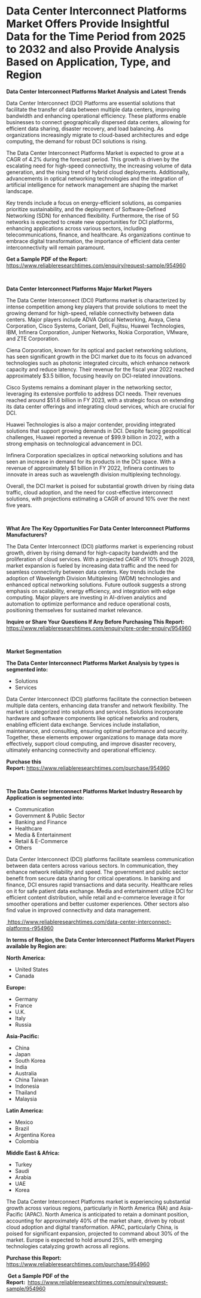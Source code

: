 <p><h1>Data Center Interconnect Platforms Market Offers Provide Insightful Data for the Time Period from 2025 to 2032 and also Provide Analysis Based on Application, Type, and Region</h1></p><p><strong>Data Center Interconnect Platforms Market Analysis and Latest Trends</strong></p>
<p><p>Data Center Interconnect (DCI) Platforms are essential solutions that facilitate the transfer of data between multiple data centers, improving bandwidth and enhancing operational efficiency. These platforms enable businesses to connect geographically dispersed data centers, allowing for efficient data sharing, disaster recovery, and load balancing. As organizations increasingly migrate to cloud-based architectures and edge computing, the demand for robust DCI solutions is rising.</p><p>The Data Center Interconnect Platforms Market is expected to grow at a CAGR of 4.2% during the forecast period. This growth is driven by the escalating need for high-speed connectivity, the increasing volume of data generation, and the rising trend of hybrid cloud deployments. Additionally, advancements in optical networking technologies and the integration of artificial intelligence for network management are shaping the market landscape. </p><p>Key trends include a focus on energy-efficient solutions, as companies prioritize sustainability, and the deployment of Software-Defined Networking (SDN) for enhanced flexibility. Furthermore, the rise of 5G networks is expected to create new opportunities for DCI platforms, enhancing applications across various sectors, including telecommunications, finance, and healthcare. As organizations continue to embrace digital transformation, the importance of efficient data center interconnectivity will remain paramount.</p></p>
<p><strong>Get a Sample PDF of the Report:&nbsp;</strong> <a href="https://www.reliableresearchtimes.com/enquiry/request-sample/954960?utm_campaign=3043&utm_medium=2&utm_source=Github&utm_content=ia&utm_term=18042025&utm_id=data-center-interconnect-platforms">https://www.reliableresearchtimes.com/enquiry/request-sample/954960</a></p>
<p>&nbsp;</p>
<p><strong>Data Center Interconnect Platforms Major Market Players</strong></p>
<p><p>The Data Center Interconnect (DCI) Platforms market is characterized by intense competition among key players that provide solutions to meet the growing demand for high-speed, reliable connectivity between data centers. Major players include ADVA Optical Networking, Avaya, Ciena Corporation, Cisco Systems, Coriant, Dell, Fujitsu, Huawei Technologies, IBM, Infinera Corporation, Juniper Networks, Nokia Corporation, VMware, and ZTE Corporation.</p><p>Ciena Corporation, known for its optical and packet networking solutions, has seen significant growth in the DCI market due to its focus on advanced technologies such as photonic integrated circuits, which enhance network capacity and reduce latency. Their revenue for the fiscal year 2022 reached approximately $3.5 billion, focusing heavily on DCI-related innovations.</p><p>Cisco Systems remains a dominant player in the networking sector, leveraging its extensive portfolio to address DCI needs. Their revenues reached around $51.6 billion in FY 2023, with a strategic focus on extending its data center offerings and integrating cloud services, which are crucial for DCI.</p><p>Huawei Technologies is also a major contender, providing integrated solutions that support growing demands in DCI. Despite facing geopolitical challenges, Huawei reported a revenue of $99.9 billion in 2022, with a strong emphasis on technological advancement in DCI.</p><p>Infinera Corporation specializes in optical networking solutions and has seen an increase in demand for its products in the DCI space. With a revenue of approximately $1 billion in FY 2022, Infinera continues to innovate in areas such as wavelength division multiplexing technology.</p><p>Overall, the DCI market is poised for substantial growth driven by rising data traffic, cloud adoption, and the need for cost-effective interconnect solutions, with projections estimating a CAGR of around 10% over the next five years.</p></p>
<p>&nbsp;</p>
<p><strong>What Are The Key Opportunities For Data Center Interconnect Platforms Manufacturers?</strong></p>
<p><p>The Data Center Interconnect (DCI) platforms market is experiencing robust growth, driven by rising demand for high-capacity bandwidth and the proliferation of cloud services. With a projected CAGR of 10% through 2028, market expansion is fueled by increasing data traffic and the need for seamless connectivity between data centers. Key trends include the adoption of Wavelength Division Multiplexing (WDM) technologies and enhanced optical networking solutions. Future outlook suggests a strong emphasis on scalability, energy efficiency, and integration with edge computing. Major players are investing in AI-driven analytics and automation to optimize performance and reduce operational costs, positioning themselves for sustained market relevance.</p></p>
<p><strong>Inquire or Share Your Questions If Any Before Purchasing This Report:</strong> <a href="https://www.reliableresearchtimes.com/enquiry/pre-order-enquiry/954960?utm_campaign=3043&utm_medium=2&utm_source=Github&utm_content=ia&utm_term=18042025&utm_id=data-center-interconnect-platforms">https://www.reliableresearchtimes.com/enquiry/pre-order-enquiry/954960</a></p>
<p>&nbsp;</p>
<p><strong>Market Segmentation</strong></p>
<p><strong>The Data Center Interconnect Platforms Market Analysis by types is segmented into:</strong></p>
<p><ul><li>Solutions</li><li>Services</li></ul></p>
<p><p>Data Center Interconnect (DCI) platforms facilitate the connection between multiple data centers, enhancing data transfer and network flexibility. The market is categorized into solutions and services. Solutions incorporate hardware and software components like optical networks and routers, enabling efficient data exchange. Services include installation, maintenance, and consulting, ensuring optimal performance and security. Together, these elements empower organizations to manage data more effectively, support cloud computing, and improve disaster recovery, ultimately enhancing connectivity and operational efficiency.</p></p>
<p><strong>Purchase this Report:&nbsp;</strong><a href="https://www.reliableresearchtimes.com/purchase/954960?utm_campaign=3043&utm_medium=2&utm_source=Github&utm_content=ia&utm_term=18042025&utm_id=data-center-interconnect-platforms">https://www.reliableresearchtimes.com/purchase/954960</a></p>
<p>&nbsp;</p>
<p><strong>The Data Center Interconnect Platforms Market Industry Research by Application is segmented into:</strong></p>
<p><ul><li>Communication</li><li>Government & Public Sector</li><li>Banking and Finance</li><li>Healthcare</li><li>Media & Entertainment</li><li>Retail & E-Commerce</li><li>Others</li></ul></p>
<p><p>Data Center Interconnect (DCI) platforms facilitate seamless communication between data centers across various sectors. In communication, they enhance network reliability and speed. The government and public sector benefit from secure data sharing for critical operations. In banking and finance, DCI ensures rapid transactions and data security. Healthcare relies on it for safe patient data exchange. Media and entertainment utilize DCI for efficient content distribution, while retail and e-commerce leverage it for smoother operations and better customer experiences. Other sectors also find value in improved connectivity and data management.</p></p>
<p><a href="https://www.reliableresearchtimes.com/data-center-interconnect-platforms-r954960?utm_campaign=3043&utm_medium=2&utm_source=Github&utm_content=ia&utm_term=18042025&utm_id=data-center-interconnect-platforms">&nbsp;https://www.reliableresearchtimes.com/data-center-interconnect-platforms-r954960</a></p>
<p><strong>In terms of Region, the Data Center Interconnect Platforms Market Players available by Region are:</strong></p>
<p>
    <p> <strong> North America: </strong>
        <ul>
            <li>United States</li>
            <li>Canada</li>
        </ul>
        </p> 
    <p> <strong> Europe: </strong>
        <ul>
            <li>Germany</li>
            <li>France</li>
            <li>U.K.</li>
            <li>Italy</li>
            <li>Russia</li>
        </ul>
        </p> 
    <p> <strong> Asia-Pacific: </strong>
        <ul>
            <li>China</li>
            <li>Japan</li>
            <li>South Korea</li>
            <li>India</li>
            <li>Australia</li>
            <li>China Taiwan</li>
            <li>Indonesia</li>
            <li>Thailand</li>
            <li>Malaysia</li>
        </ul>
        </p> 
    <p> <strong> Latin America: </strong>
        <ul>
            <li>Mexico</li>
            <li>Brazil</li>
            <li>Argentina Korea</li>
            <li>Colombia</li>
        </ul>
        </p> 
    <p> <strong> Middle East & Africa: </strong>
        <ul>
            <li>Turkey</li>
            <li>Saudi</li>
            <li>Arabia</li>
            <li>UAE</li>
            <li>Korea</li>
        </ul>
    </p>
    </p>
<p><p>The Data Center Interconnect Platforms market is experiencing substantial growth across various regions, particularly in North America (NA) and Asia-Pacific (APAC). North America is anticipated to retain a dominant position, accounting for approximately 40% of the market share, driven by robust cloud adoption and digital transformation. APAC, particularly China, is poised for significant expansion, projected to command about 30% of the market. Europe is expected to hold around 25%, with emerging technologies catalyzing growth across all regions.</p></p>
<p><strong>Purchase this Report: </strong><a href="https://www.reliableresearchtimes.com/purchase/954960?utm_campaign=3043&utm_medium=2&utm_source=Github&utm_content=ia&utm_term=18042025&utm_id=data-center-interconnect-platforms">https://www.reliableresearchtimes.com/purchase/954960</a></p>
<p>&nbsp;<strong>Get a Sample PDF of the Report:&nbsp;&nbsp;</strong><a href="https://www.reliableresearchtimes.com/enquiry/request-sample/954960?utm_campaign=3043&utm_medium=2&utm_source=Github&utm_content=ia&utm_term=18042025&utm_id=data-center-interconnect-platforms">https://www.reliableresearchtimes.com/enquiry/request-sample/954960</a></p>
<p><strong></strong></p>
<p><p></p><p></p><p></p></p>